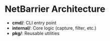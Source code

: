 # NetBarrier Architecture
- **cmd/**: CLI entry point
- **internal/**: Core logic (capture, filter, etc.)
- **pkg/**: Reusable utilities